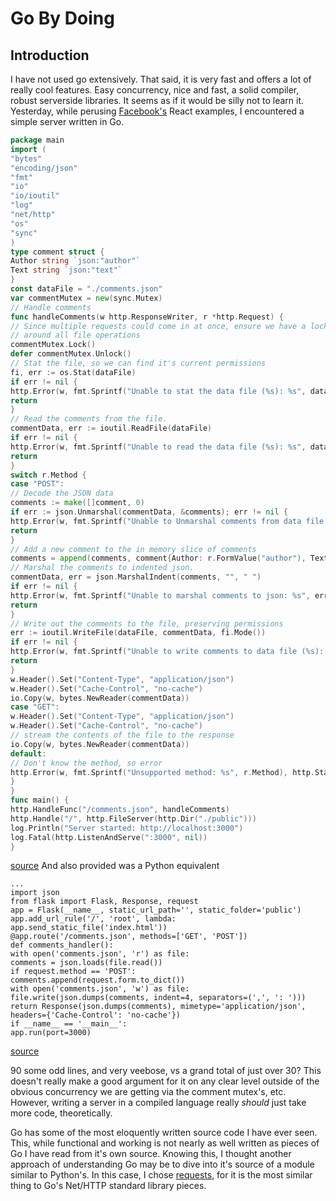 # Go By Doing

## Introduction
I have not used go extensively. That said, it is very fast and offers a lot of really cool
features. Easy concurrency, nice and fast, a solid compiler, robust serverside libraries.
It seems as if it would be silly not to learn it. Yesterday, while perusing [Facebook's](http://www.github.com/facebook)
React examples, I encountered a simple server written in Go.

```GO
package main
import (
"bytes"
"encoding/json"
"fmt"
"io"
"io/ioutil"
"log"
"net/http"
"os"
"sync"
)
type comment struct {
Author string `json:"author"`
Text string `json:"text"`
}
const dataFile = "./comments.json"
var commentMutex = new(sync.Mutex)
// Handle comments
func handleComments(w http.ResponseWriter, r *http.Request) {
// Since multiple requests could come in at once, ensure we have a lock
// around all file operations
commentMutex.Lock()
defer commentMutex.Unlock()
// Stat the file, so we can find it's current permissions
fi, err := os.Stat(dataFile)
if err != nil {
http.Error(w, fmt.Sprintf("Unable to stat the data file (%s): %s", dataFile, err), http.StatusInternalServerError)
return
}
// Read the comments from the file.
commentData, err := ioutil.ReadFile(dataFile)
if err != nil {
http.Error(w, fmt.Sprintf("Unable to read the data file (%s): %s", dataFile, err), http.StatusInternalServerError)
return
}
switch r.Method {
case "POST":
// Decode the JSON data
comments := make([]comment, 0)
if err := json.Unmarshal(commentData, &comments); err != nil {
http.Error(w, fmt.Sprintf("Unable to Unmarshal comments from data file (%s): %s", dataFile, err), http.StatusInternalServerError)
return
}
// Add a new comment to the in memory slice of comments
comments = append(comments, comment{Author: r.FormValue("author"), Text: r.FormValue("text")})
// Marshal the comments to indented json.
commentData, err = json.MarshalIndent(comments, "", " ")
if err != nil {
http.Error(w, fmt.Sprintf("Unable to marshal comments to json: %s", err), http.StatusInternalServerError)
return
}
// Write out the comments to the file, preserving permissions
err := ioutil.WriteFile(dataFile, commentData, fi.Mode())
if err != nil {
http.Error(w, fmt.Sprintf("Unable to write comments to data file (%s): %s", dataFile, err), http.StatusInternalServerError)
return
}
w.Header().Set("Content-Type", "application/json")
w.Header().Set("Cache-Control", "no-cache")
io.Copy(w, bytes.NewReader(commentData))
case "GET":
w.Header().Set("Content-Type", "application/json")
w.Header().Set("Cache-Control", "no-cache")
// stream the contents of the file to the response
io.Copy(w, bytes.NewReader(commentData))
default:
// Don't know the method, so error
http.Error(w, fmt.Sprintf("Unsupported method: %s", r.Method), http.StatusMethodNotAllowed)
}
}
func main() {
http.HandleFunc("/comments.json", handleComments)
http.Handle("/", http.FileServer(http.Dir("./public")))
log.Println("Server started: http://localhost:3000")
log.Fatal(http.ListenAndServe(":3000", nil))
}

```
[source](https://github.com/reactjs/react-tutorial/blob/master/server.go)
And also provided was a Python equivalent

```
...
import json
from flask import Flask, Response, request
app = Flask(__name__, static_url_path='', static_folder='public')
app.add_url_rule('/', 'root', lambda: app.send_static_file('index.html'))
@app.route('/comments.json', methods=['GET', 'POST'])
def comments_handler():
with open('comments.json', 'r') as file:
comments = json.loads(file.read())
if request.method == 'POST':
comments.append(request.form.to_dict())
with open('comments.json', 'w') as file:
file.write(json.dumps(comments, indent=4, separators=(',', ': ')))
return Response(json.dumps(comments), mimetype='application/json', headers={'Cache-Control': 'no-cache'})
if __name__ == '__main__':
app.run(port=3000)
```
[source](https://github.com/reactjs/react-tutorial/blob/master/server.py)

90 some odd lines, and very veebose, vs a grand total of just over 30? This doesn't really make a good
argument for it on any clear level outside of the obvious concurrency we are getting via the comment
mutex's, etc. However, writing a server in a compiled language really *should* just take more code,
theoretically. 

Go has some of the most eloquently written source code I have ever seen. This, while functional and
working is not nearly as well written as pieces of Go I have read from it's own source. Knowing this,
I thought another approach of understanding Go may be to dive into it's source of a module similar
to Python's. In this case, I chose [requests](http://docs.python-requests.org/en/latest/), for it is
the most similar thing to Go's Net/HTTP standard library pieces.
